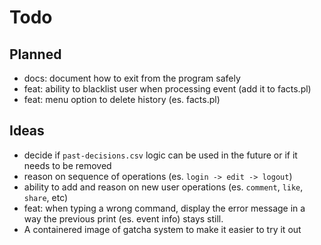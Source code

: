 # Todo

## Planned

- docs: document how to exit from the program safely 
- feat: ability to blacklist user when processing event (add it to facts.pl)
- feat: menu option to delete history (es. facts.pl)

## Ideas

- decide if `past-decisions.csv` logic can be used in the future or if it needs to be removed
- reason on sequence of operations (es. `login -> edit -> logout`)
- ability to add and reason on new user operations (es. `comment`, `like`, `share`, etc)
- feat: when typing a wrong command, display the error message in a way the previous print (es. event info) stays still.
- A containered image of gatcha system to make it easier to try it out
